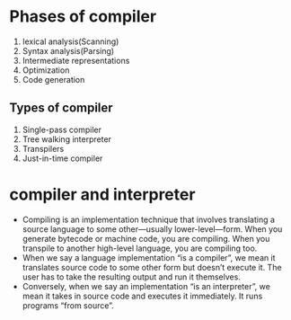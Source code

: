 # Phases of compiler 
1. lexical analysis(Scanning)
2. Syntax analysis(Parsing)
3. Intermediate representations
4. Optimization
5. Code generation

## Types of compiler
1. Single-pass compiler
2. Tree walking interpreter
3. Transpilers
4. Just-in-time compiler

# compiler and interpreter
* Compiling is an implementation technique that involves translating a source language to some other—usually lower-level—form. When you generate bytecode or machine code, you are compiling. When you transpile to another high-level language, you are compiling too.
* When we say a language implementation “is a compiler”, we mean it translates source code to some other form but doesn’t execute it. The user has to take the resulting output and run it themselves.
* Conversely, when we say an implementation “is an interpreter”, we mean it takes in source code and executes it immediately. It runs programs “from source”.

